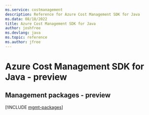 ```yaml
---
ms.service: costmanagement
description: Reference for Azure Cost Management SDK for Java
ms.data: 08/18/2022
title: Azure Cost Management SDK for Java
author: joshfree
ms.devlang: java
ms.topic: reference
ms.author: jfree
---
```

# Azure Cost Management SDK for Java - preview

## Management packages - preview
[!INCLUDE [mgmt-packages](cost-management-mgmt-index.md)]
